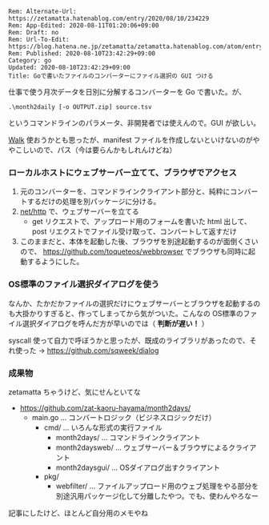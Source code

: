```header
Rem: Alternate-Url: https://zetamatta.hatenablog.com/entry/2020/08/10/234229
Rem: App-Edited: 2020-08-11T01:20:06+09:00
Rem: Draft: no
Rem: Url-To-Edit: https://blog.hatena.ne.jp/zetamatta/zetamatta.hatenablog.com/atom/entry/26006613612711837
Rem: Published: 2020-08-10T23:42:29+09:00
Category: go
Updated: 2020-08-10T23:42:29+09:00
Title: Goで書いたファイルのコンバーターにファイル選択の GUI つける
```
仕事で使う月次データを日別に分解するコンバーターを Go で書いた。が、

```
.\month2daily [-o OUTPUT.zip] source.tsv
```

というコマンドラインのパラメータ、非開発者では使えんので。GUI が欲しい。

[Walk](https://github.com/lxn/walk) 使おうかとも思ったが、manifest ファイルを作成しないといけないのがややこしいので、パス（今は要らんかもしれんけどね）

### ローカルホストにウェブサーバー立てて、ブラウザでアクセス

1. 元のコンバーターを、コマンドラインクライアント部分と、純粋にコンバートするだけの処理を別パッケージに分ける。
2. [net/http](https://golang.org/pkg/net/http/) で、ウェブサーバーを立てる
    * get リクエストで、アップロード用のフォームを書いた html 出して、post リエクストでファイル受け取って、コンバートして返すだけ
3. このままだと、本体を起動した後、ブラウザを別途起動するのが面倒くさいので、 https://github.com/toqueteos/webbrowser でブラウザも同時に起動するようにした。

### OS標準のファイル選択ダイアログを使う

なんか、たかだかファイルの選択だけにウェブサーバーとブラウザを起動するのも大掛かりすぎると、作ってしまってから気がついた。こんなの OS標準のファイル選択ダイアログを呼んだ方が早いのでは（ **判断が遅い！** ）

syscall 使って自力で呼ぼうかと思ったが、既成のライブラリがあったので、それ使った → https://github.com/sqweek/dialog

### 成果物

zetamatta ちゃうけど、気にせんといてな

* https://github.com/zat-kaoru-hayama/month2days/
    * main.go … コンバートロジック（ビジネスロジックだけ）
        * cmd/ … いろんな形式の実行ファイル
            * month2days/ … コマンドラインクライアント 
            * month2daysweb/ … ウェブサーバー＆ブラウザによるクライアント
            * month2daysgui/ … OSダイアログ出すクライアント
        * pkg/
            * webfilter/ … ファイルアップロード用のウェブ処理をやる部分を別途汎用パッケージ化して分離したやつ。でも、使わんやろなー

記事にしたけど、ほとんど自分用のメモやね
